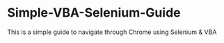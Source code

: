 # Simple-VBA-Selenium-Guide
This is a simple guide to navigate through Chrome using Selenium &amp; VBA
